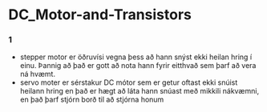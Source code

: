 # DC_Motor-and-Transistors

### 1
* stepper motor er öðruvísi vegna þess að hann snýst ekki heilan hring í einu. Þannig að það er gott að nota hann fyrir eitthvað sem þarf að vera ná hvæmt.
* servo moter er sérstakur DC mótor sem er getur oftast ekki snúist heilann hring en það er hægt að láta hann snúast með mikkili nákvæmni, en það þarf stjórn borð til að stjórna honum
